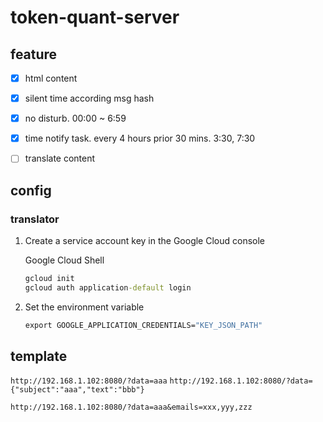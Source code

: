 # token-quant-server

## feature

- [x] html content
- [x] silent time according msg hash
- [x] no disturb. 00:00 ~ 6:59
- [x] time notify task. every 4 hours prior 30 mins. 3:30, 7:30

- [ ] translate content

## config

### translator

1. Create a service account key in the Google Cloud console

   Google Cloud Shell

   ```cmd
   gcloud init
   gcloud auth application-default login
   ```

1. Set the environment variable

   ```cmd
   export GOOGLE_APPLICATION_CREDENTIALS="KEY_JSON_PATH"
   ```

## template

`http://192.168.1.102:8080/?data=aaa`
`http://192.168.1.102:8080/?data={"subject":"aaa","text":"bbb"}`

`http://192.168.1.102:8080/?data=aaa&emails=xxx,yyy,zzz`

